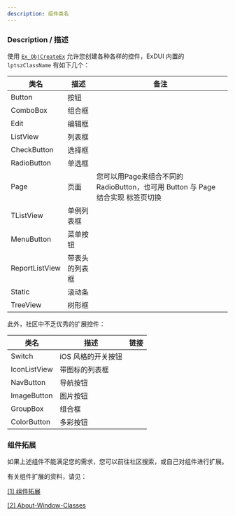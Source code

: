 ```yaml
---
description: 组件类名
---
```


### Description / 描述

使用 [`Ex_ObjCreateEx`](../function/globa/Ex_ObjCreateEx.md) 允许您创建各种各样的控件，ExDUI 内置的 `lptszClassName` 有如下几个：

|  类名   | 描述  | 备注 |
|  ----   | ----  | ---- |
| Button  | 按钮 |  |
| ComboBox  | 组合框 |  |
| Edit  | 编辑框 |  |
| ListView  | 列表框 |  |
| CheckButton  | 选择框 |  |
| RadioButton  | 单选框 |  |
| Page  | 页面 | 您可以用Page来组合不同的 RadioButton，也可用 Button 与 Page 结合实现 标签页切换 |
| TListView  | 单例列表框 |  |
| MenuButton  | 菜单按钮 |  |
| ReportListView  | 带表头的列表框 |  |
| Static  | 滚动条 |  |
| TreeView  | 树形框 |  |

此外，社区中不乏优秀的扩展控件：

|  类名   | 描述  | 链接 |
|  ----   | ----  | ---- |
| Switch  | iOS 风格的开关按钮 |  |
| IconListView  | 带图标的列表框 |  |
| NavButton  | 导航按钮 |  |
| ImageButton  | 图片按钮 | |
| GroupBox  | 组合框 |  |
| ColorButton  | 多彩按钮 |  |

### 组件拓展

如果上述组件不能满足您的需求，您可以前往社区搜索，或自己对组件进行扩展。

有关组件扩展的资料，请见：

[[1] 组件拓展](./derived_obj_classes.md)

[[2] About-Window-Classes](https://docs.microsoft.com/en-us/windows/win32/winmsg/about-window-classes)